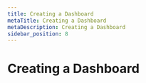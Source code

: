 ```yaml
---
title: Creating a Dashboard
metaTitle: Creating a Dashboard
metaDescription: Creating a Dashboard
sidebar_position: 8
---
```


# Creating a Dashboard

